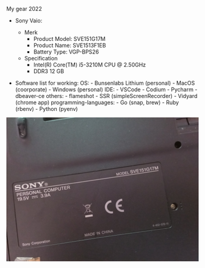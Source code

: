 My gear 2022

- Sony Vaio:
    - Merk
        - Product Model: SVE151G17M
        - Product Name: SVE1513F1EB
        - Battery Type: VGP-BPS26
    - Specification
        - Intel(R) Core(TM) i5-3210M CPU @ 2.50GHz
        - DDR3 12 GB

- Software list for working:
    OS:
        - Bunsenlabs Lithium (personal)
        - MacOS (coorporate)
        - Windows (personal)
    IDE:
        - VSCode
        - Codium
        - Pycharm
        - dbeaver-ce
    others:
        - flameshot
        - SSR (simpleScreenRecorder)
        - Vidyard (chrome app)
    programming-languages:
        - Go (snap, brew)
        - Ruby (rbenv)
        - Python (pyenv)


![my gear 2022](vaio.jpg)

